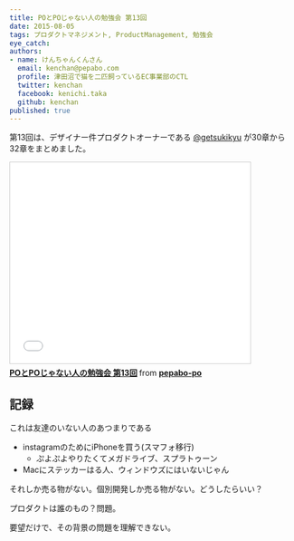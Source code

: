 ```yaml
---
title: POとPOじゃない人の勉強会 第13回
date: 2015-08-05
tags: プロダクトマネジメント, ProductManagement, 勉強会
eye_catch:
authors:
- name: けんちゃんくんさん
  email: kenchan@pepabo.com
  profile: 津田沼で猫を二匹飼っているEC事業部のCTL
  twitter: kenchan
  facebook: kenichi.taka
  github: kenchan
published: true
---
```

第13回は、デザイナー件プロダクトオーナーである [@getsukikyu](https://twitter.com/getsukikyu) が30章から32章をまとめました。

<iframe src="//www.slideshare.net/slideshow/embed_code/key/hRH138S0QJXgDu" width="425" height="355" frameborder="0" marginwidth="0" marginheight="0" scrolling="no" style="border:1px solid #CCC; border-width:1px; margin-bottom:5px; max-width: 100%;" allowfullscreen> </iframe> <div style="margin-bottom:5px"> <strong> <a href="//www.slideshare.net/pepabo-po/popo-13" title="POとPOじゃない人の勉強会 第13回" target="_blank">POとPOじゃない人の勉強会 第13回</a> </strong> from <strong><a href="//www.slideshare.net/pepabo-po" target="_blank">pepabo-po</a></strong> </div>

## 記録

これは友達のいない人のあつまりである

- instagramのためにiPhoneを買う(スマフォ移行)
  - ぷよぷよやりたくてメガドライブ、スプラトゥーン
- Macにステッカーはる人、ウィンドウズにはいないじゃん

それしか売る物がない。個別開発しか売る物がない。どうしたらいい？

プロダクトは誰のもの？問題。

要望だけで、その背景の問題を理解できない。
